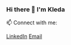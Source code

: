 ### Hi there 👋 I'm Kleda

<!--
**kledagashi/kledagashi** is a ✨ _special_ ✨ repository because its `README.md` (this file) appears on your GitHub profile.

Here are some ideas to get you started:

- 🔭 I’m currently working on ...
- 🌱 I’m currently learning ...
- 👯 I’m looking to collaborate on ...
- 🤔 I’m looking for help with ...
- 💬 Ask me about ...
- 📫  
- 😄 Pronouns: ...
- ⚡ Fun fact: ...
-->
📫 Connect with me:

[LinkedIn](www.linkedin.com/in/kleda-gashi-b3145a22a)
[Email](kledagashi1@gmail.com)
